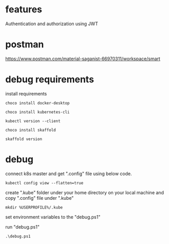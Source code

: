 # features
Authentication and authorization
using JWT

# postman
https://www.postman.com/material-saganist-66970311/workspace/smart 

# debug requirements
install requirements
```
choco install docker-desktop

choco install kubernetes-cli 

kubectl version --client

choco install skaffold

skaffold version
```


# debug
connect k8s master and get ".config" file using below code.
```
kubectl config view --flatten=true
```

create ".kube" folder under your home directory on your local machine and copy ".config" file under ".kube"
```
mkdir %USERPROFILE%/.kube
```

set environment variables to the "debug.ps1"

run "debug.ps1"
```
.\debug.ps1
```